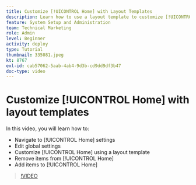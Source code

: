 ```yaml
---
title: Customize [!UICONTROL Home] with Layout Templates
description: Learn how to use a layout template to customize [!UICONTROL Home] by adding or removing fields.
feature: System Setup and Administration
team: Technical Marketing
role: Admin
level: Beginner
activity: deploy
type: Tutorial
thumbnail: 335081.jpeg
kt: 8767
exl-id: cab57062-5aab-4ab4-9d3b-cd9dd9df3b47
doc-type: video
---
```

# Customize [!UICONTROL Home] with layout templates

In this video, you will learn how to:

* Navigate to [!UICONTROL Home] settings
* Edit global settings
* Customize [!UICONTROL Home] using a layout template
* Remove items from [!UICONTROL Home]
* Add items to [!UICONTROL Home]

>[!VIDEO](https://video.tv.adobe.com/v/335081/?quality=12&learn=on)
